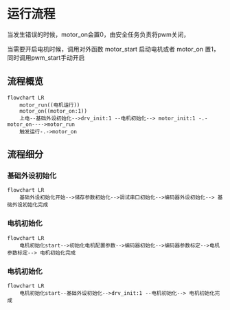 # 运行流程



当发生错误的时候，motor_on会置0，由安全任务负责将pwm关闭，

当需要开启电机时候，调用对外函数 motor_start 启动电机或者 motor_on 置1，同时调用pwm_start手动开启



## 流程概览



```mermaid
flowchart LR
	motor_run((电机运行))
    motor_on((motor_on:1))
    上电--基础外设初始化-->drv_init:1 --电机初始化--> motor_init:1 -.- motor_on---->motor_run
    触发运行-.->motor_on

```

## 流程细分

### 基础外设初始化

```mermaid
flowchart LR
    基础外设初始化开始-->储存参数初始化-->调试串口初始化-->编码器外设初始化--> 基础外设初始化完成
```

### 电机初始化

```mermaid
flowchart LR
    电机初始化start-->初始化电机配置参数-->编码器初始化-->编码器参数标定-->电机参数标定--> 电机初始化完成
```

### 电机初始化

```mermaid
flowchart LR
    电机初始化start--基础外设初始化-->drv_init:1 --电机初始化--> 电机初始化完成
```

